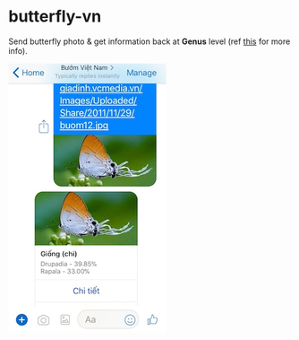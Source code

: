 # butterfly-vn

Send butterfly photo & get information back at **Genus** level (ref [this](https://github.com/tentamen/butterfly-vn/blob/master/knowledge/dinh_nghia.md) for more info).

![messenger](img_2121.jpeg)
